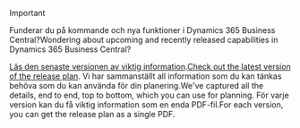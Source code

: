 > [!IMPORTANT]
>
> <span data-ttu-id="bd127-101">Funderar du på kommande och nya funktioner i Dynamics 365 Business Central?</span><span class="sxs-lookup"><span data-stu-id="bd127-101">Wondering about upcoming and recently released capabilities in Dynamics 365 Business Central?</span></span>
>
> <span data-ttu-id="bd127-102">[Läs den senaste versionen av viktig information](/dynamics365/release-plans/index).</span><span class="sxs-lookup"><span data-stu-id="bd127-102">[Check out the latest version of the release plan](/dynamics365/release-plans/index).</span></span> <span data-ttu-id="bd127-103">Vi har sammanställt all information som du kan tänkas behöva som du kan använda för din planering.</span><span class="sxs-lookup"><span data-stu-id="bd127-103">We've captured all the details, end to end, top to bottom, which you can use for planning.</span></span> <span data-ttu-id="bd127-104">För varje version kan du få viktig information som en enda PDF-fil.</span><span class="sxs-lookup"><span data-stu-id="bd127-104">For each version, you can get the release plan as a single PDF.</span></span>  
